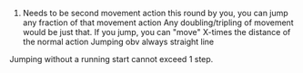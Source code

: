 1. Needs to be second movement action this round by you, you can jump any fraction of that movement action
    Any doubling/tripling of movement would be just that. If you jump, you can "move" X-times the distance of the normal action
    Jumping obv always straight line

Jumping without a running start cannot exceed 1 step.